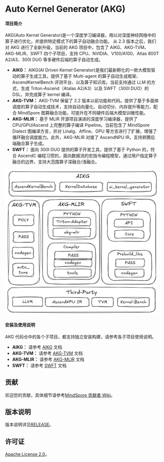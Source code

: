 # Auto Kernel Generator (AKG)

#### 项目简介

AKG(Auto Kernel Generator)是一个深度学习编译器，用以对深度神经网络中的算子进行优化，并提供特定模式下的算子自动融合功能。
从 2.3 版本之后，我们对 AKG 进行了全新升级，当前的 AKG 项目中，包含了 AIKG、AKG-TVM、AKG-MLIR、SWFT 四个子项目，支持 CPU、NVIDIA、V100/A100、Atlas 800T A2/A3、300I DUO 等多硬件后端的算子自动生成。

- **AIKG：** AIKG(AI Driven Kernel Generator)是我们最新孵化的一款大模型驱动的算子生成工具，提供了基于 Multi-agent 的算子自动生成框架、AscendKernelBench 评测平台、以及算子知识库。当前支持通过 LLM 的方式，生成 Triton-Ascend（Atalas A2/A3）以及 SWFT（300I DUO）的 DSL，并完成算子 kernel 编译。
- **AKG-TVM：** AKG-TVM 保留了 2.2 版本以前功能和代码。提供了基于多面体调度的算子自动生成技术，支持自动向量化、自动切分、内存提升等能力，配合 MindSpore 图算融合功能，可提升在不同硬件后端大模型训推性能。
- **AKG-MLIR：** 基于 MLIR 开源项目演进的深度学习编译器，提供了 CPU/GPU/Ascend 上完整的算子编译 Pipeline。当前包含了 MindSpore Dialect 图编译方言，并对 Linalg、Affine、GPU 等方言进行了扩展，增强了循环融合调度能力。此外，AKG-MLIR 对接了 AscendNPU IR，支持昇腾后端融合算子生成。
- **SWFT：** 面向 300I DUO 提供的算子开发工具，提供了基于 Python 的，符合 AscendC 编程习惯的，面向数据流的宏指令编程模型，通过用户指定算子融合的边界，支持大范围算子深融合/浅融合。

<div align="center">
  <img src="docs/AKG.png" alt="AKG代码仓示意图">
</div>

#### 安装及使用说明

AKG 代码仓中的各个子项目，都支持独立安装构建，请参考各子项目使用说明。

- **AIKG：** 请参考 [AIKG](./aikg/README_CN.md) 文档
- **AKG-TVM：** 请参考 [AKG-TVM](./akg-tvm/README.md) 文档
- **AKG-MLIR：** 请参考 [AKG-MLIR](./akg-mlir/README.md) 文档
- **SWFT：** 请参考 [SWFT](./SWFT/README.md) 文档

## 贡献

欢迎您的贡献，具体细节请参考[MindSpore 贡献者 Wiki](https://gitee.com/mindspore/mindspore/blob/master/CONTRIBUTING.md)。

## 版本说明

版本说明详见[RELEASE](RELEASE.md)。

## 许可证

[Apache License 2.0](LICENSE)。
